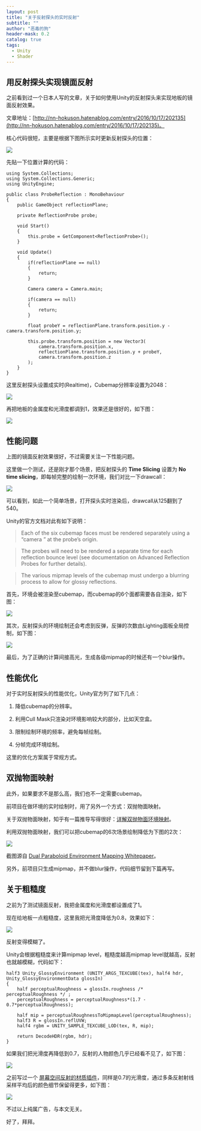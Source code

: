 ```yaml
---
layout: post
title: "关于反射探头的实时反射"
subtitle: ""
author: "恶毒的狗"
header-mask: 0.2
catalog: true
tags:
  - Unity
  - Shader
---
```


## 用反射探头实现镜面反射

之前看到过一个日本人写的文章，关于如何使用Unity的反射探头来实现地板的镜面反射效果。

文章地址：[http://nn-hokuson.hatenablog.com/entry/2016/10/17/202135](http://nn-hokuson.hatenablog.com/entry/2016/10/17/202135)。

核心代码很短，主要是根据下图所示实时更新反射探头的位置：

![](/img/probe-reflection/screenshot1.png)

先贴一下位置计算的代码：

```
using System.Collections;
using System.Collections.Generic;
using UnityEngine;

public class ProbeReflection : MonoBehaviour
{
    public GameObject reflectionPlane;

    private ReflectionProbe probe;

    void Start()
    {
        this.probe = GetComponent<ReflectionProbe>();
    }

    void Update()
    {
        if(reflectionPlane == null)
        {
            return;
        }

        Camera camera = Camera.main;

        if(camera == null)
        {
            return;
        }

        float probeY = reflectionPlane.transform.position.y - camera.transform.position.y;

        this.probe.transform.position = new Vector3(
            camera.transform.position.x,
            reflectionPlane.transform.position.y + probeY,
            camera.transform.position.z
        );
    }
}
```

这里反射探头设置成实时(Realtime)，Cubemap分辨率设置为2048：

![](/img/probe-reflection/screenshot2.png)

再把地板的金属度和光滑度都调到1，效果还是很好的，如下图：

![](/img/probe-reflection/screenshot3.png)

## 性能问题

上图的镜面反射效果很好，不过需要关注一下性能问题。

这里做一个测试，还是刚才那个场景，把反射探头的 **Time Slicing** 设置为 **No time slicing**，即每帧完整的绘制一次环境，我们对比一下drawcall：

![](/img/probe-reflection/screenshot4.png)

可以看到，如此一个简单场景，打开探头实时渲染后，drawcall从125翻到了540。

Unity的官方文档对此有如下说明：

> Each of the six cubemap faces must be rendered separately using a “camera
” at the probe’s origin.

> The probes will need to be rendered a separate time for each reflection bounce level (see documentation on Advanced Reflection Probes for further details).

> The various mipmap levels of the cubemap must undergo a blurring process to allow for glossy reflections.

首先，环境会被渲染至cubemap，而cubemap的6个面都需要各自渲染，如下图：

![](/img/probe-reflection/screenshot5.png)

其次，反射探头的环境绘制还会考虑到反弹，反弹的次数由Lighting面板全局控制，如下图：

![](/img/probe-reflection/screenshot6.png)

最后，为了正确的计算间接高光，生成各级mipmap的时候还有一个blur操作。

## 性能优化

对于实时反射探头的性能优化，Unity官方列了如下几点：

1. 降低cubemap的分辨率。

2. 利用Cull Mask只渲染对环境影响较大的部分，比如天空盒。

3. 限制绘制环境的频率，避免每帧绘制。

4. 分帧完成环境绘制。

这里的优化方案属于常规方式。

## 双抛物面映射

此外，如果要求不是那么高，我们也不一定需要cubemap。

前项目在做环境的实时绘制时，用了另外一个方式：双抛物面映射。

关于双抛物面映射，知乎有一篇推导写得很好：[详解双抛物面环境映射](https://zhuanlan.zhihu.com/p/40784734)。

利用双抛物面映射，我们可以把cubemap的6次场景绘制降低为下图的2次：

![](/img/probe-reflection/screenshot7.png)

截图源自 [Dual Paraboloid Environment Mapping
Whitepaper](http://cdn.imgtec.com/sdk-documentation/Dual+Paraboloid+Environment+Mapping.Whitepaper.pdf)。

另外，前项目只生成mipmap，并不做blur操作，代码细节留到下篇再写。

## 关于粗糙度

之前为了测试镜面反射，我把金属度和光滑度都设置成了1。

现在给地板一点粗糙度，这里我把光滑度降低为0.8，效果如下：

![](/img/probe-reflection/screenshot8.png)

反射变得模糊了。

Unity会根据粗糙度来计算mipmap level，粗糙度越高mipmap level就越高，反射也就越模糊，代码如下：

```
half3 Unity_GlossyEnvironment (UNITY_ARGS_TEXCUBE(tex), half4 hdr, Unity_GlossyEnvironmentData glossIn)
{
    half perceptualRoughness = glossIn.roughness /* perceptualRoughness */ ;
    perceptualRoughness = perceptualRoughness*(1.7 - 0.7*perceptualRoughness); 

    half mip = perceptualRoughnessToMipmapLevel(perceptualRoughness);
    half3 R = glossIn.reflUVW;
    half4 rgbm = UNITY_SAMPLE_TEXCUBE_LOD(tex, R, mip);

    return DecodeHDR(rgbm, hdr);
}
```

如果我们把光滑度再降低到0.7，反射的人物颜色几乎已经看不见了，如下图： 

![](/img/probe-reflection/screenshot9.png)

之前写过一个 [屏幕空间反射的材质插件](https://assetstore.unity.com/packages/vfx/shaders/forward-ssr-floor-165465?aid=1101l85Tr&utm_source=aff)，同样是0.7的光滑度，通过多条反射射线采样平均后的颜色细节保留得更多，如下图：

![](/img/probe-reflection/screenshot10.png)

不过以上纯属广告，与本文无关。

好了，拜拜。





























































































































































































































